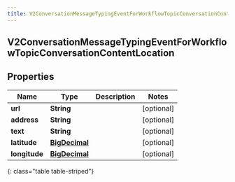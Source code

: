 ```yaml
---
title: V2ConversationMessageTypingEventForWorkflowTopicConversationContentLocation
---
```

## V2ConversationMessageTypingEventForWorkflowTopicConversationContentLocation


## Properties

| Name | Type | Description | Notes |
| ------------ | ------------- | ------------- | ------------- |
| **url** | <!----><!---->**String**<!----> |  |  [optional] |
| **address** | <!----><!---->**String**<!----> |  |  [optional] |
| **text** | <!----><!---->**String**<!----> |  |  [optional] |
| **latitude** | <!----><!---->[**BigDecimal**](BigDecimal.html)<!----> |  |  [optional] |
| **longitude** | <!----><!---->[**BigDecimal**](BigDecimal.html)<!----> |  |  [optional] |
{: class="table table-striped"}



